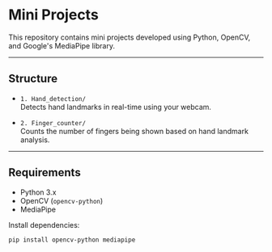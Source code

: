 # Mini Projects

This repository contains mini projects developed using Python, OpenCV, and Google's MediaPipe library.

---

## Structure

- `1. Hand_detection/`  
   Detects hand landmarks in real-time using your webcam.

- `2. Finger_counter/`  
   Counts the number of fingers being shown based on hand landmark analysis.

---

##  Requirements

- Python 3.x
- OpenCV (`opencv-python`)
- MediaPipe

Install dependencies:
```bash
pip install opencv-python mediapipe
